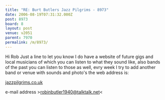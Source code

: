 ```yaml
---
title: "RE: Burt Butlers Jazz Pilgrims - 8973"
date: 2006-08-19T07:31:32.000Z
post: 8973
board: 8
layout: post
venue: v2051
parent: 7970
permalink: /m/8973/
---
```

Hi Rob
Just a line to let you know I do have a website of future gigs and local musicians of which you can listen to what they sound like, also bands of the past you can listen to those as well, evry week I try to add another band or venue with sounds and photo's the web address is:
     
<a rel="nofollow noopener" href="http://www.jazzpilgrims.co.uk">jazzpilgrims.co.uk</a>

 e-mail address    >robinbutler1940@talktalk.net<
